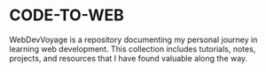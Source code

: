 # CODE-TO-WEB
WebDevVoyage is a repository documenting my personal journey in learning web development. This collection includes tutorials, notes, projects, and resources that I have found valuable along the way. 
